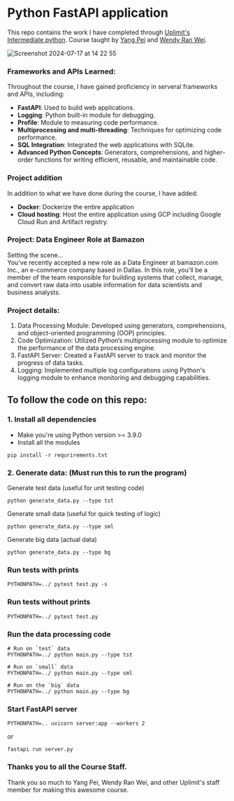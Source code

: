 # Python FastAPI application
This repo contains the work I have completed through <a href="https://uplimit.com/course/intermediate-python">Uplimit's Intermediate python</a>.
Course taught by <a href="https://www.linkedin.com/in/pyemma/">Yang Pei</a> and <a href="https://www.linkedin.com/in/wendyranwei/">Wendy Ran Wei</a>. 

![Screenshot 2024-07-17 at 14 22 55](https://github.com/user-attachments/assets/53693d12-d2db-4389-9b22-249b2169e439)

### Frameworks and APIs Learned:
Throughout the course, I have gained proficiency in serveral frameworks and APIs, including: 
- __FastAPI__: Used to build web applications. 
- __Logging__: Python built-in module for debugging.
- __Profile__: Module to measuring code performance. 
- __Multiprocessing and multi-threading__: Techniques for optimizing code performance.
- __SQL Integration__: Integrated the web applications with SQLite.
- __Advanced Python Concepts__: Generators, comprehensions, and higher-order functions for writing efficient, reusable, and maintainable code.
### Project addition
In addition to what we have done during the course, I have added: 
- __Docker__: Dockerize the entire application
- __Cloud hosting__: Host the entire application using GCP including Google Cloud Run and Artifact registry. 


###  Project: Data Engineer Role at Bamazon
Setting the scene... </br>
You've recently accepted a new role as a Data Engineer at bamazon.com Inc., an e-commerce company based in Dallas. In this role, you'll be a member of the team responsible for building systems that collect, manage, and convert raw data into usable information for data scientists and business analysts.

### Project details: 
1. Data Processing Module: Developed using generators, comprehensions, and object-oriented programming (OOP) principles.
2. Code Optimization: Utilized Python’s multiprocessing module to optimize the performance of the data processing engine.
3. FastAPI Server: Created a FastAPI server to track and monitor the progress of data tasks.
4. Logging: Implemented multiple log configurations using Python's logging module to enhance monitoring and debugging capabilities.

## To follow the code on this repo:
### 1. Install all dependencies
- Make you're using Python version >= 3.9.0
- Install all the modules
```
pip install -r requrirements.txt
```

### 2. Generate data: (Must run this to run the program)
Generate test data (useful for unit testing code)
```
python generate_data.py --type tst
```
Generate small data (useful for quick testing of logic)
```
python generate_data.py --type sml
```
Generate big data (actual data)
```
python generate_data.py --type bg
```

### Run tests with prints 
```
PYTHONPATH=../ pytest test.py -s
```

### Run tests without prints 
```
PYTHONPATH=../ pytest test.py
```

### Run the data processing code
````
# Run on `test` data
PYTHONPATH=../ python main.py --type tst

# Run on `small` data
PYTHONPATH=../ python main.py --type sml

# Run on the `big` data
PYTHONPATH=../ python main.py --type bg
````

### Start FastAPI server
````
PYTHONPATH=.. uvicorn server:app --workers 2
````
or
````
fastapi run server.py
````
### Thanks you to all the Course Staff.
Thank you so much to Yang Pei, Wendy Ran Wei, and other Uplimit's staff member for making this awesome course. 
